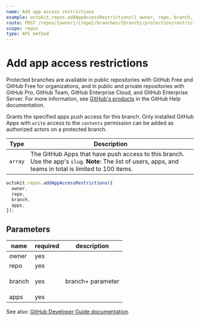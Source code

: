 ```yaml
---
name: Add app access restrictions
example: octokit.repos.addAppAccessRestrictions({ owner, repo, branch, apps })
route: POST /repos/{owner}/{repo}/branches/{branch}/protection/restrictions/apps
scope: repos
type: API method
---
```


# Add app access restrictions

Protected branches are available in public repositories with GitHub Free and GitHub Free for organizations, and in public and private repositories with GitHub Pro, GitHub Team, GitHub Enterprise Cloud, and GitHub Enterprise Server. For more information, see [GitHub's products](https://help.github.com/github/getting-started-with-github/githubs-products) in the GitHub Help documentation.

Grants the specified apps push access for this branch. Only installed GitHub Apps with `write` access to the `contents` permission can be added as authorized actors on a protected branch.

| Type    | Description                                                                                                                                                |
| ------- | ---------------------------------------------------------------------------------------------------------------------------------------------------------- |
| `array` | The GitHub Apps that have push access to this branch. Use the app's `slug`. **Note**: The list of users, apps, and teams in total is limited to 100 items. |

```js
octokit.repos.addAppAccessRestrictions({
  owner,
  repo,
  branch,
  apps,
});
```

## Parameters

<table>
  <thead>
    <tr>
      <th>name</th>
      <th>required</th>
      <th>description</th>
    </tr>
  </thead>
  <tbody>
    <tr><td>owner</td><td>yes</td><td>

</td></tr>
<tr><td>repo</td><td>yes</td><td>

</td></tr>
<tr><td>branch</td><td>yes</td><td>

branch+ parameter

</td></tr>
<tr><td>apps</td><td>yes</td><td>

</td></tr>
  </tbody>
</table>

See also: [GitHub Developer Guide documentation](https://docs.github.com/rest/reference/repos#add-app-access-restrictions).
